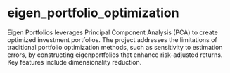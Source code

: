 # eigen_portfolio_optimization
Eigen Portfolios leverages Principal Component Analysis (PCA) to create optimized investment portfolios. The project addresses the limitations of traditional portfolio optimization methods, such as sensitivity to estimation errors, by constructing eigenportfolios that enhance risk-adjusted returns. Key features include dimensionality reduction.

